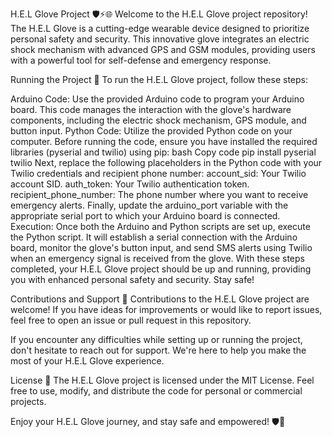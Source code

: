 H.E.L Glove Project 🛡️⚡🌐
Welcome to the H.E.L Glove project repository! The H.E.L Glove is a cutting-edge wearable device designed to prioritize personal safety and security. This innovative glove integrates an electric shock mechanism with advanced GPS and GSM modules, providing users with a powerful tool for self-defense and emergency response.

Running the Project 🚀
To run the H.E.L Glove project, follow these steps:

Arduino Code: Use the provided Arduino code to program your Arduino board. This code manages the interaction with the glove's hardware components, including the electric shock mechanism, GPS module, and button input.
Python Code: Utilize the provided Python code on your computer. Before running the code, ensure you have installed the required libraries (pyserial and twilio) using pip:
bash
Copy code
pip install pyserial twilio
Next, replace the following placeholders in the Python code with your Twilio credentials and recipient phone number:
account_sid: Your Twilio account SID.
auth_token: Your Twilio authentication token.
recipient_phone_number: The phone number where you want to receive emergency alerts.
Finally, update the arduino_port variable with the appropriate serial port to which your Arduino board is connected.
Execution: Once both the Arduino and Python scripts are set up, execute the Python script. It will establish a serial connection with the Arduino board, monitor the glove's button input, and send SMS alerts using Twilio when an emergency signal is received from the glove.
With these steps completed, your H.E.L Glove project should be up and running, providing you with enhanced personal safety and security. Stay safe!

Contributions and Support 🤝
Contributions to the H.E.L Glove project are welcome! If you have ideas for improvements or would like to report issues, feel free to open an issue or pull request in this repository.

If you encounter any difficulties while setting up or running the project, don't hesitate to reach out for support. We're here to help you make the most of your H.E.L Glove experience.

License 📜
The H.E.L Glove project is licensed under the MIT License. Feel free to use, modify, and distribute the code for personal or commercial projects.

Enjoy your H.E.L Glove journey, and stay safe and empowered! 🛡️💪
